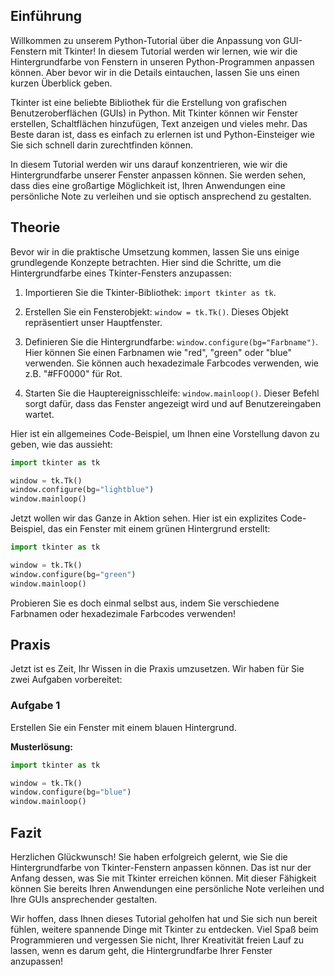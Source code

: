 ## Einführung

Willkommen zu unserem Python-Tutorial über die Anpassung von GUI-Fenstern mit Tkinter! In diesem Tutorial werden wir lernen, wie wir die Hintergrundfarbe von Fenstern in unseren Python-Programmen anpassen können. Aber bevor wir in die Details eintauchen, lassen Sie uns einen kurzen Überblick geben.

Tkinter ist eine beliebte Bibliothek für die Erstellung von grafischen Benutzeroberflächen (GUIs) in Python. Mit Tkinter können wir Fenster erstellen, Schaltflächen hinzufügen, Text anzeigen und vieles mehr. Das Beste daran ist, dass es einfach zu erlernen ist und Python-Einsteiger wie Sie sich schnell darin zurechtfinden können.

In diesem Tutorial werden wir uns darauf konzentrieren, wie wir die Hintergrundfarbe unserer Fenster anpassen können. Sie werden sehen, dass dies eine großartige Möglichkeit ist, Ihren Anwendungen eine persönliche Note zu verleihen und sie optisch ansprechend zu gestalten.

## Theorie

Bevor wir in die praktische Umsetzung kommen, lassen Sie uns einige grundlegende Konzepte betrachten. Hier sind die Schritte, um die Hintergrundfarbe eines Tkinter-Fensters anzupassen:

1. Importieren Sie die Tkinter-Bibliothek: `import tkinter as tk`.

2. Erstellen Sie ein Fensterobjekt: `window = tk.Tk()`. Dieses Objekt repräsentiert unser Hauptfenster.

3. Definieren Sie die Hintergrundfarbe: `window.configure(bg="Farbname")`. Hier können Sie einen Farbnamen wie "red", "green" oder "blue" verwenden. Sie können auch hexadezimale Farbcodes verwenden, wie z.B. "#FF0000" für Rot.

4. Starten Sie die Hauptereignisschleife: `window.mainloop()`. Dieser Befehl sorgt dafür, dass das Fenster angezeigt wird und auf Benutzereingaben wartet.

Hier ist ein allgemeines Code-Beispiel, um Ihnen eine Vorstellung davon zu geben, wie das aussieht:

```python
import tkinter as tk

window = tk.Tk()
window.configure(bg="lightblue")
window.mainloop()
```

Jetzt wollen wir das Ganze in Aktion sehen. Hier ist ein explizites Code-Beispiel, das ein Fenster mit einem grünen Hintergrund erstellt:

```python
import tkinter as tk

window = tk.Tk()
window.configure(bg="green")
window.mainloop()
```

Probieren Sie es doch einmal selbst aus, indem Sie verschiedene Farbnamen oder hexadezimale Farbcodes verwenden!

## Praxis

Jetzt ist es Zeit, Ihr Wissen in die Praxis umzusetzen. Wir haben für Sie zwei Aufgaben vorbereitet:

### Aufgabe 1

Erstellen Sie ein Fenster mit einem blauen Hintergrund.

**Musterlösung:**

```python
import tkinter as tk

window = tk.Tk()
window.configure(bg="blue")
window.mainloop()
```

## Fazit

Herzlichen Glückwunsch! Sie haben erfolgreich gelernt, wie Sie die Hintergrundfarbe von Tkinter-Fenstern anpassen können. Das ist nur der Anfang dessen, was Sie mit Tkinter erreichen können. Mit dieser Fähigkeit können Sie bereits Ihren Anwendungen eine persönliche Note verleihen und Ihre GUIs ansprechender gestalten.

Wir hoffen, dass Ihnen dieses Tutorial geholfen hat und Sie sich nun bereit fühlen, weitere spannende Dinge mit Tkinter zu entdecken. Viel Spaß beim Programmieren und vergessen Sie nicht, Ihrer Kreativität freien Lauf zu lassen, wenn es darum geht, die Hintergrundfarbe Ihrer Fenster anzupassen!